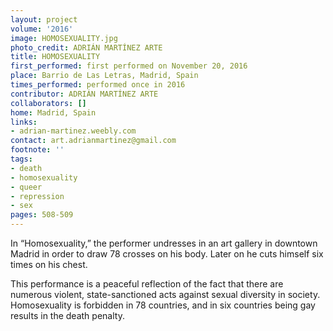 ```yaml
---
layout: project
volume: '2016'
image: HOMOSEXUALITY.jpg
photo_credit: ADRIÁN MARTÍNEZ ARTE
title: HOMOSEXUALITY
first_performed: first performed on November 20, 2016
place: Barrio de Las Letras, Madrid, Spain
times_performed: performed once in 2016
contributor: ADRIÁN MARTÍNEZ ARTE
collaborators: []
home: Madrid, Spain
links:
- adrian-martinez.weebly.com
contact: art.adrianmartinez@gmail.com
footnote: ''
tags:
- death
- homosexuality
- queer
- repression
- sex
pages: 508-509
---
```


In “Homosexuality,” the performer undresses in an art gallery in downtown Madrid in order to draw 78 crosses on his body. Later on he cuts himself six times on his chest.

This performance is a peaceful reflection of the fact that there are numerous violent, state-sanctioned acts against sexual diversity in society. Homosexuality is forbidden in 78 countries, and in six countries being gay results in the death penalty.
